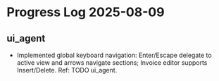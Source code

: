 # Progress Log 2025-08-09

## ui_agent

- Implemented global keyboard navigation: Enter/Escape delegate to active view and arrows navigate sections; Invoice editor supports Insert/Delete. Ref: TODO ui_agent.
